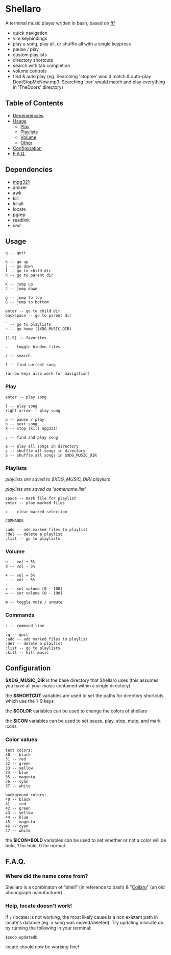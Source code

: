 # Shellaro

A terminal music player written in bash, based on [fff](https://github.com/dylanaraps/fff)

- quick navigation
- vim keybindings
- play a song, play all, or shuffle all with a single keypress
- pause / play
- custom playlists
- directory shortcuts
- search with tab completion
- volume controls
- find & auto play (eg. Searching 'stopme' would match & auto-play DontStopMeNow.mp3. Searching 'oor' would match and play everything in 'TheDoors' directory)

## Table of Contents

* [Dependencies](#dependencies)
* [Usage](#usage)
    * [Play](#play)
    * [Playlists](#playlists)
    * [Volume](#volume)
    * [Other](#other)
* [Configuration](#configuration)
* [F.A.Q.](#faq)

## Dependencies

- [mpg321](http://mpg321.sourceforge.net/)
- amixer
- awk
- kill
- killall
- locate
- pgrep
- readlink
- sed

## Usage

```
q -- quit

k -- go up
j -- go down
l -- go to child dir
h -- go to parent dir

K -- jump up
J -- jump down

g -- jump to top
G -- jump to bottom

enter -- go to child dir
backspace -- go to parent dir

` -- go to playlists
~ -- go home ($XDG_MUSIC_DIR)

[1-9] -- favorites

. -- toggle hidden files

/ -- search

f -- find current song

(arrow keys also work for navigation)
```

### Play

```
enter -- play song

l -- play song
right arrow -- play song

p -- pause / play
n -- next song
X -- stop (kill mpg321)

; -- find and play song

a -- play all songs in directory
s -- shuffle all songs in directory
S -- shuffle all songs in $XDG_MUSIC_DIR
```

### Playlists

*playlists are saved to $XDG_MUSIC_DIR/.playlists*

*playlists are saved as 'somename.list'*

```
space -- mark file for playlist
enter -- play marked files

c -- clear marked selection

COMMANDS

:add -- add marked files to playlist
:del -- delete a playlist
:list -- go to playlists
```

### Volume

```
u -- vol + 5%
d -- vol - 5%

+ -- vol + 5%
- -- vol - 5%

v -- set volume [0 - 100]
= -- set volume [0 - 100]

m -- toggle mute / unmute
```

### Commands

```
: -- command line

:q -- quit
:add -- add marked files to playlist
:del -- delete a playlist
:list -- go to playlists
:kill -- kill music
```

## Configuration

**$XDG_MUSIC_DIR** is the base directory that Shellaro uses (this assumes you have all your music contained within a single directory)

the **$SHORTCUT** variables are used to set the paths for directory shortcuts which use the 1-9 keys

the **$COLOR** variables can be used to change the colors of shellaro

the **$ICON** variables can be used to set pause, play, stop, mute, and mark icons

### Color values

```
text colors:
30 -- black
31 -- red
32 -- green
33 -- yellow
34 -- blue
35 -- magenta
36 -- cyan
37 -- white

background colors:
40 -- black
41 -- red
42 -- green
43 -- yellow
44 -- blue
45 -- magenta
46 -- cyan
47 -- white
```

the **$ICON\*BOLD** variables can be used to set whether or not a color will be bold, 1 for bold, 0 for normal

## F.A.Q.

### Where did the name come from?

Shellaro is a combinaton of "shell" (in reference to bash) & "[Collaro](https://en.wikipedia.org/wiki/Collaro)" (an old phonograph manufacturer)

### Help, locate doesn't work!

if `;` (locate) is not working, the most likely cause is a non existant path in locate's databse (eg. a song was moved/deleted). Try updating mlocate.db by running the following in your terminal:

```
$sudo updatedb
```

locate should now be working fine!
